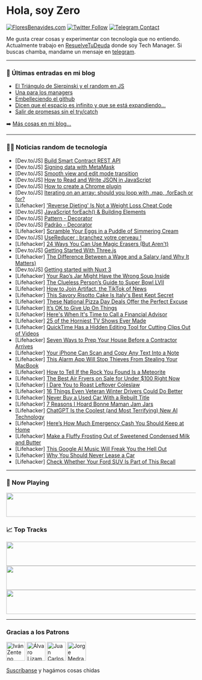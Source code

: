 # Hola, soy Zero

[![FloresBenavides.com](https://img.shields.io/website?down_message=oops&label=MiBlog&style=for-the-badge&up_message=online&url=https%3A%2F%2Ffloresbenavides.com)](https://floresbenavides.com) [![Twitter Follow](https://img.shields.io/twitter/follow/ZeroDragon?color=%231DA1F2&label=Follow&logo=twitter&logoColor=ffffff&style=for-the-badge)](https://twitter.com/zerodragon) [![Telegram Contact](https://img.shields.io/badge/escr%C3%ADbeme-ZeroDragon-%2326A5E4?style=for-the-badge&logo=telegram)](https://t.me/zerodragon)

Me gusta crear cosas y experimentar con tecnología que no entiendo.
Actualmente trabajo en [ResuelveTuDeuda](http://github.com/resuelve) donde soy Tech Manager.
Si buscas chamba, mandame un mensaje en [telegram](https://t.me/zerodragon).

---

### 📕 Últimas entradas en mi blog
<!-- BLOG-POST-LIST:START -->
- [El Triángulo de Sierpinski y el random en JS](https://floresbenavides.com/el-triangulo-de-sierpinski-y-el-random-en-js/)
- [Una para los managers](https://floresbenavides.com/una-para-los-managers/)
- [Embelleciendo el github](https://floresbenavides.com/embelleciendo-el-github/)
- [Dicen que el espacio es infinito y que se está expandiendo…](https://floresbenavides.com/dicen-que-el-espacio-es-infinito-y-que-se-esta-expandiendo/)
- [Salir de promesas sin el try/catch](https://floresbenavides.com/salir-de-promesas-sin-el-try-catch/)
<!-- BLOG-POST-LIST:END -->

➡️ [Más cosas en mi blog...](https://floresbenavides.com)

---

### 👨‍💻 Noticias random de tecnología
<!-- TECH-POSTS:START -->
- [Dev.to/JS] [Build Smart Contract REST API](https://dev.to/lutfiikbalmajid/build-smart-contract-rest-api-6go)
- [Dev.to/JS] [Signing data with MetaMask](https://dev.to/metamask/signing-data-with-metamask-2ggl)
- [Dev.to/JS] [Smooth view and edit mode transition](https://dev.to/coreprocess/smooth-view-and-edit-mode-transition-5483)
- [Dev.to/JS] [How to Read and Write JSON in JavaScript](https://dev.to/asayerio_techblog/how-to-read-and-write-json-in-javascript-pad)
- [Dev.to/JS] [How to create a Chrome plugin](https://dev.to/bigbitdev/how-to-create-a-chrome-plugin-4pcp)
- [Dev.to/JS] [Iterating on an array: should you loop with .map, .forEach or for?](https://dev.to/robinlej/iterating-on-an-array-should-you-loop-with-map-foreach-or-for-5fim)
- [Lifehacker] [&#39;Reverse Dieting&#39; Is Not a Weight Loss Cheat Code](https://lifehacker.com/reverse-dieting-is-not-a-weight-loss-cheat-code-1850056077)
- [Dev.to/JS] [JavaScript forEach&lpar;&rpar; &amp; Building Elements](https://dev.to/jvaughn619/javascript-foreach-building-elements-hl0)
- [Dev.to/JS] [Pattern - Decorator](https://dev.to/higordiego/pattern-decorator-3hk9)
- [Dev.to/JS] [Padrão - Decorator](https://dev.to/higordiego/padrao-decorator-4f9c)
- [Lifehacker] [Scramble Your Eggs in a Puddle of Simmering Cream](https://lifehacker.com/scramble-your-eggs-in-a-puddle-of-simmering-cream-1850055008)
- [Dev.to/JS] [UseReducer : branchez votre cerveau !](https://dev.to/vincent_react/usereducer-branchez-votre-cerveau--1198)
- [Lifehacker] [24 Ways You Can Use Magic Erasers &lpar;But Aren&#39;t&rpar;](https://lifehacker.com/24-ways-you-can-use-magic-erasers-but-arent-1850055768)
- [Dev.to/JS] [Getting Started With Three.js](https://dev.to/svetaslepner/getting-started-with-threejs-1b25)
- [Lifehacker] [The Difference Between a Wage and a Salary &lpar;and Why It Matters&rpar;](https://lifehacker.com/the-difference-between-a-wage-and-a-salary-and-why-it-1850054939)
- [Dev.to/JS] [Getting started with Nuxt 3](https://dev.to/xinnks/getting-started-with-nuxt-3-3hm2)
- [Lifehacker] [Your Rao’s Jar Might Have the Wrong Soup Inside](https://lifehacker.com/your-rao-s-jar-might-have-the-wrong-soup-inside-1850054672)
- [Lifehacker] [The Clueless Person’s Guide to Super Bowl LVII](https://lifehacker.com/the-clueless-person-s-guide-to-super-bowl-lvii-1850054677)
- [Lifehacker] [How to Join Artifact, the TikTok of News](https://lifehacker.com/how-to-join-artifact-the-tiktok-of-news-1850054394)
- [Lifehacker] [This Savory Risotto Cake Is Italy&#39;s Best Kept Secret](https://lifehacker.com/this-savory-risotto-cake-is-italys-best-kept-secret-1850054094)
- [Lifehacker] [These National Pizza Day Deals Offer the Perfect Excuse](https://lifehacker.com/these-national-pizza-day-deals-offer-the-perfect-excuse-1850053926)
- [Lifehacker] [It’s OK to Give Up On Things](https://lifehacker.com/it-s-ok-to-give-up-on-things-1850053625)
- [Lifehacker] [Here&#39;s When It&#39;s Time to Call a Financial Advisor](https://lifehacker.com/heres-when-its-time-to-call-a-financial-advisor-1850053476)
- [Lifehacker] [25 of the Horniest TV Shows Ever Made](https://lifehacker.com/25-of-the-horniest-tv-shows-ever-made-1850046614)
- [Lifehacker] [QuickTime Has a Hidden Editing Tool for Cutting Clips Out of Videos](https://lifehacker.com/quicktime-has-a-hidden-editing-tool-for-cutting-clips-o-1850053202)
- [Lifehacker] [Seven Ways to Prep Your House Before a Contractor Arrives](https://lifehacker.com/seven-ways-to-prep-your-house-before-a-contractor-arriv-1850053104)
- [Lifehacker] [Your iPhone Can Scan and Copy Any Text Into a Note](https://lifehacker.com/your-iphone-can-scan-and-copy-any-text-into-a-note-1850052097)
- [Lifehacker] [This Alarm App Will Stop Thieves From Stealing Your MacBook](https://lifehacker.com/this-alarm-app-will-stop-thieves-from-stealing-your-mac-1850052346)
- [Lifehacker] [How to Tell If the Rock You Found Is a Meteorite](https://lifehacker.com/how-to-tell-if-the-rock-you-found-is-a-meteorite-1850051480)
- [Lifehacker] [The Best Air Fryers on Sale for Under $100 Right Now](https://lifehacker.com/the-best-air-fryers-on-sale-for-under-100-right-now-1850050875)
- [Lifehacker] [I Dare You to Roast Leftover Coleslaw](https://lifehacker.com/i-dare-you-to-roast-leftover-coleslaw-1850051239)
- [Lifehacker] [16 Things Even Veteran Winter Drivers Could Do Better](https://lifehacker.com/16-things-even-veteran-winter-drivers-could-do-better-1850050381)
- [Lifehacker] [Never Buy a Used Car With a Rebuilt Title](https://lifehacker.com/never-buy-a-used-car-with-a-rebuilt-title-1850050273)
- [Lifehacker] [7 Reasons I Hoard Bonne Maman Jam Jars](https://lifehacker.com/7-reasons-i-hoard-bonne-maman-jam-jars-1850049572)
- [Lifehacker] [ChatGPT Is the Coolest &lpar;and Most Terrifying&rpar; New AI Technology](https://lifehacker.com/chatgpt-is-the-coolest-and-most-terrifying-new-ai-tec-1850050359)
- [Lifehacker] [Here’s How Much Emergency Cash You Should Keep at Home](https://lifehacker.com/here-s-how-much-emergency-cash-you-should-keep-at-home-1850048816)
- [Lifehacker] [Make a Fluffy Frosting Out of Sweetened Condensed Milk and Butter](https://lifehacker.com/make-a-fluffy-frosting-out-of-sweetened-condensed-milk-1850048764)
- [Lifehacker] [This Google AI Music Will Freak You the Hell Out](https://lifehacker.com/this-google-ai-music-will-freak-you-the-hell-out-1850049352)
- [Lifehacker] [Why You Should Never Lease a Car](https://lifehacker.com/why-you-should-never-lease-a-car-1850049671)
- [Lifehacker] [Check Whether Your Ford SUV Is Part of This Recall](https://lifehacker.com/check-whether-your-ford-suv-is-part-of-this-recall-1850042990)<!-- TECH-POSTS:END -->

---

### 🎵 Now Playing
<a href="https://spotify-now-playing-dun.vercel.app/now-playing?open"><img src="https://spotify-now-playing-dun.vercel.app/now-playing" width="540" height="64"></a>

### 📈 Top Tracks
<a href="https://spotify-now-playing-dun.vercel.app/top-tracks?i=1&open"><img src="https://spotify-now-playing-dun.vercel.app/top-tracks?i=1" width="540" height="64"></a>
<a href="https://spotify-now-playing-dun.vercel.app/top-tracks?i=2&open"><img src="https://spotify-now-playing-dun.vercel.app/top-tracks?i=2" width="540" height="64"></a>
<a href="https://spotify-now-playing-dun.vercel.app/top-tracks?i=3&open"><img src="https://spotify-now-playing-dun.vercel.app/top-tracks?i=3" width="540" height="64"></a>

---

### Gracias a los Patrons
[<img src="https://avatars.githubusercontent.com/u/243380?v=4" alt="Iván Zenteno" width="50px">](https://github.com/k001) [<img src="https://avatars.githubusercontent.com/u/19955639?v=4" alt="Álvaro Lizama" width="50px">](https://github.com/alvarolizama) [<img src="https://avatars.githubusercontent.com/u/2718753?v=4" alt="Juan Carlos Ruiz" width="50px">](https://github.com/JuanCrg90) [<img src="https://avatars.githubusercontent.com/u/37025?v=4" alt="Jorge Medrano" width="50px">](https://github.com/h1pp1e) 

[Suscríbanse](https://www.patreon.com/zerodragon) y hagámos cosas chidas
